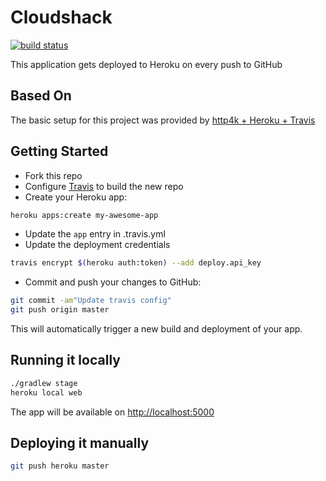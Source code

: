 # Cloudshack 

[![build status](https://api.travis-ci.org/diroussel/cloudshack.svg?branch=master)](https://dashboard.heroku.com/apps/cloudshack)

This application gets deployed to Heroku on every push to GitHub

## Based On

The basic setup for this project was provided by [http4k + Heroku + Travis](https://github.com/http4k/http4k-bootstrap)

## Getting Started

* Fork this repo
* Configure [Travis](https://travis-ci.org) to build the new repo
* Create your Heroku app:

```bash
heroku apps:create my-awesome-app
```

* Update the `app` entry in .travis.yml
* Update the deployment credentials

```bash
travis encrypt $(heroku auth:token) --add deploy.api_key
```

* Commit and push your changes to GitHub:

```bash
git commit -am"Update travis config"
git push origin master
```

This will automatically trigger a new build and deployment of your app.

## Running it locally

```bash
./gradlew stage
heroku local web
```

The app will be available on [http://localhost:5000](http://localhost:5000)

## Deploying it manually

```bash
git push heroku master
```
